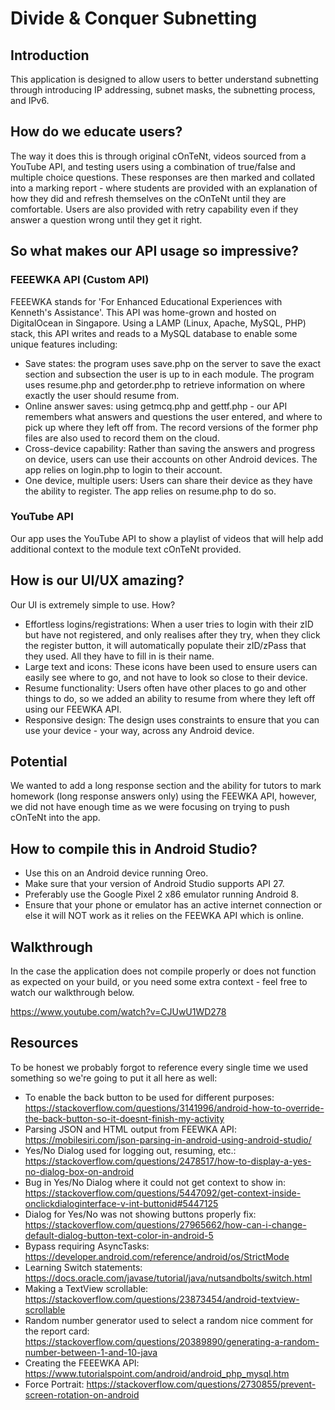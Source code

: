 # Divide & Conquer Subnetting
## Introduction
This application is designed to allow users to better understand subnetting through introducing IP addressing, subnet masks, the subnetting process, and IPv6.

## How do we educate users?
The way it does this is through original cOnTeNt, videos sourced from a YouTube API, and testing users using a combination of true/false and multiple choice questions. These responses are then marked and collated into a marking report - where students are provided with an explanation of how they did and refresh themselves on the cOnTeNt until they are comfortable. Users are also provided with retry capability even if they answer a question wrong until they get it right.

## So what makes our API usage so impressive?
### FEEEWKA API (Custom API)
FEEEWKA stands for 'For Enhanced Educational Experiences with Kenneth's Assistance'. This API was home-grown and hosted on DigitalOcean in Singapore. Using a LAMP (Linux, Apache, MySQL, PHP) stack, this API writes and reads to a MySQL database to enable some unique features including:
- Save states: the program uses save.php on the server to save the exact section and subsection the user is up to in each module. The program uses resume.php and getorder.php to retrieve information on where exactly the user should resume from.
- Online answer saves: using getmcq.php and gettf.php - our API remembers what answers and questions the user entered, and where to pick up where they left off from. The record versions of the former php files are also used to record them on the cloud.
- Cross-device capability: Rather than saving the answers and progress on device, users can use their accounts on other Android devices. The app relies on login.php to login to their account.
- One device, multiple users: Users can share their device as they have the ability to register. The app relies on resume.php to do so.
### YouTube API
Our app uses the YouTube API to show a playlist of videos that will help add additional context to the module text cOnTeNt provided.

## How is our UI/UX amazing?
Our UI is extremely simple to use. How?
- Effortless logins/registrations: When a user tries to login with their zID but have not registered, and only realises after they try, when they click the register button, it will automatically populate their zID/zPass that they used. All they have to fill in is their name.
- Large text and icons: These icons have been used to ensure users can easily see where to go, and not have to look so close to their device.
- Resume functionality: Users often have other places to go and other things to do, so we added an ability to resume from where they left off using our FEEWKA API.
- Responsive design: The design uses constraints to ensure that you can use your device - your way, across any Android device.

## Potential
We wanted to add a long response section and the ability for tutors to mark homework (long response answers only) using the FEEWKA API, however, we did not have enough time as we were focusing on trying to push cOnTeNt into the app.

## How to compile this in Android Studio?
- Use this on an Android device running Oreo.
- Make sure that your version of Android Studio supports API 27.
- Preferably use the Google Pixel 2 x86 emulator running Android 8.
- Ensure that your phone or emulator has an active internet connection or else it will NOT work as it relies on the FEEWKA API which is online.

## Walkthrough
In the case the application does not compile properly or does not function as expected on your build, or you need some extra context - feel free to watch our walkthrough below.

https://www.youtube.com/watch?v=CJUwU1WD278

## Resources
To be honest we probably forgot to reference every single time we used something so we're going to put it all here as well:
- To enable the back button to be used for different purposes: https://stackoverflow.com/questions/3141996/android-how-to-override-the-back-button-so-it-doesnt-finish-my-activity
- Parsing JSON and HTML output from FEEWKA API: https://mobilesiri.com/json-parsing-in-android-using-android-studio/
- Yes/No Dialog used for logging out, resuming, etc.: https://stackoverflow.com/questions/2478517/how-to-display-a-yes-no-dialog-box-on-android
- Bug in Yes/No Dialog where it could not get context to show in: https://stackoverflow.com/questions/5447092/get-context-inside-onclickdialoginterface-v-int-buttonid#5447125
- Dialog for Yes/No was not showing buttons properly fix: https://stackoverflow.com/questions/27965662/how-can-i-change-default-dialog-button-text-color-in-android-5
- Bypass requiring AsyncTasks: https://developer.android.com/reference/android/os/StrictMode
- Learning Switch statements: https://docs.oracle.com/javase/tutorial/java/nutsandbolts/switch.html
- Making a TextView scrollable: https://stackoverflow.com/questions/23873454/android-textview-scrollable
- Random number generator used to select a random nice comment for the report card: https://stackoverflow.com/questions/20389890/generating-a-random-number-between-1-and-10-java
- Creating the FEEEWKA API: https://www.tutorialspoint.com/android/android_php_mysql.htm
- Force Portrait: https://stackoverflow.com/questions/2730855/prevent-screen-rotation-on-android

